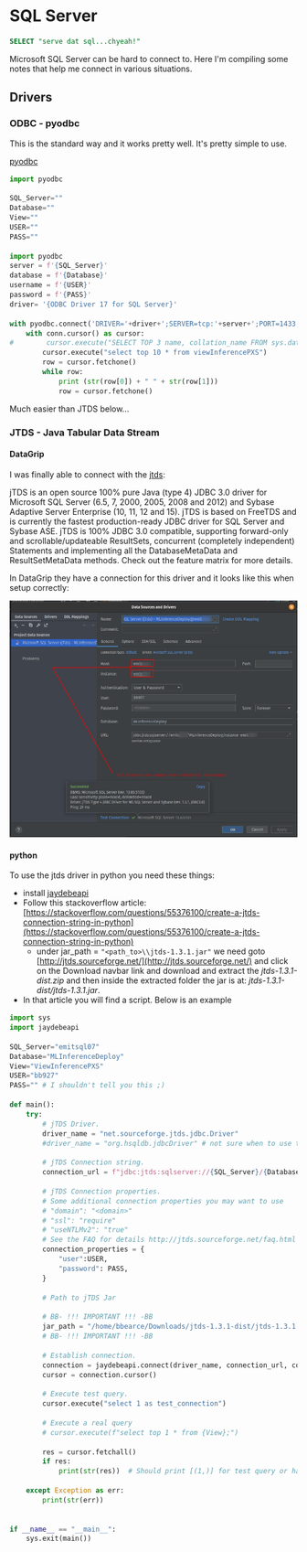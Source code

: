 # SQL Server

```sql
SELECT "serve dat sql...chyeah!"
```

Microsoft SQL Server can be hard to connect to. Here I'm compiling some notes that help me connect in various situations.

## Drivers

### ODBC - pyodbc

This is the standard way and it works pretty well. It's pretty simple to use. 

[pyodbc](https://pypi.org/project/pyodbc/)

```python
import pyodbc

SQL_Server=""
Database=""
View=""
USER=""
PASS=""

import pyodbc
server = f'{SQL_Server}'
database = f'{Database}'
username = f'{USER}'
password = f'{PASS}'   
driver= '{ODBC Driver 17 for SQL Server}'

with pyodbc.connect('DRIVER='+driver+';SERVER=tcp:'+server+';PORT=1433;DATABASE='+database+';UID='+username+';PWD='+ password) as conn:
    with conn.cursor() as cursor:
#        cursor.execute("SELECT TOP 3 name, collation_name FROM sys.databases")
        cursor.execute("select top 10 * from viewInferencePXS")
        row = cursor.fetchone()
        while row:
            print (str(row[0]) + " " + str(row[1]))
            row = cursor.fetchone()
```

Much easier than JTDS below...

### JTDS - Java Tabular Data Stream

#### DataGrip

I was finally able to connect with the [jtds](http://jtds.sourceforge.net/):

jTDS is an open source 100% pure Java (type 4) JDBC 3.0 driver for Microsoft SQL Server (6.5, 7, 2000, 2005, 2008 and 2012) and Sybase Adaptive Server Enterprise (10, 11, 12 and 15). jTDS is based on FreeTDS and is currently the fastest production-ready JDBC driver for SQL Server and Sybase ASE. jTDS is 100% JDBC 3.0 compatible, supporting forward-only and scrollable/updateable ResultSets, concurrent (completely independent) Statements and implementing all the DatabaseMetaData and ResultSetMetaData methods. Check out the feature matrix for more details.

In DataGrip they have a connection for this driver and it looks like this when setup correctly:

![datagrip_config_jdts.jpg](datagrip_config_jdts.jpg)

#### python

To use the jtds driver in python you need these things:
* install [jaydebeapi](https://pypi.org/project/JayDeBeApi/)
* Follow this stackoverflow article: [https://stackoverflow.com/questions/55376100/create-a-jtds-connection-string-in-python](https://stackoverflow.com/questions/55376100/create-a-jtds-connection-string-in-python)
  * under jar_path = ```"<path_to>\\jtds-1.3.1.jar"``` we need goto [http://jtds.sourceforge.net/](http://jtds.sourceforge.net/) and click on the Download navbar link and download and extract the *jtds-1.3.1-dist.zip* and then inside the extracted folder the jar is at: *jtds-1.3.1-dist/jtds-1.3.1.jar*.
* In that article you will find a script. Below is an example

```python
import sys
import jaydebeapi

SQL_Server="emitsql07"
Database="MLInferenceDeploy"
View="ViewInferencePXS"
USER="bb927"
PASS="" # I shouldn't tell you this ;)

def main():
    try:
        # jTDS Driver.
        driver_name = "net.sourceforge.jtds.jdbc.Driver"
        #driver_name = "org.hsqldb.jdbcDriver" # not sure when to use this

        # jTDS Connection string.
        connection_url = f"jdbc:jtds:sqlserver://{SQL_Server}/{Database};instance={SQL_Server};domain=PARTNERS"

        # jTDS Connection properties.
        # Some additional connection properties you may want to use
        # "domain": "<domain>"
        # "ssl": "require"
        # "useNTLMv2": "true"
        # See the FAQ for details http://jtds.sourceforge.net/faq.html
        connection_properties = {
            "user":USER,
            "password": PASS,
        }

        # Path to jTDS Jar

        # BB- !!! IMPORTANT !!! -BB
        jar_path = "/home/bbearce/Downloads/jtds-1.3.1-dist/jtds-1.3.1.jar"
        # BB- !!! IMPORTANT !!! -BB

        # Establish connection.
        connection = jaydebeapi.connect(driver_name, connection_url, connection_properties, jar_path)
        cursor = connection.cursor()

        # Execute test query.
        cursor.execute("select 1 as test_connection")

        # Execute a real query
        # cursor.execute(f"select top 1 * from {View};")

        res = cursor.fetchall()
        if res:
            print(str(res))  # Should print [(1,)] for test query or have results from a real one

    except Exception as err:
        print(str(err))


if __name__ == "__main__":
    sys.exit(main())
```
